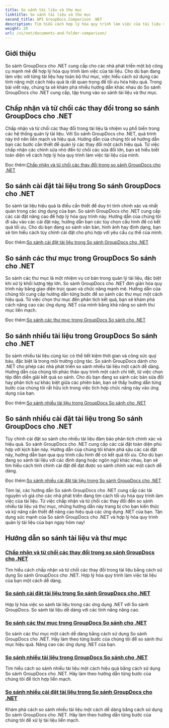 ```yaml
---
title: So sánh tài liệu và thư mục
linktitle: So sánh tài liệu và thư mục
second_title: API GroupDocs.Comparison .NET
description: Tìm hiểu cách hợp lý hóa quy trình làm việc của tài liệu với hướng dẫn So sánh GroupDocs cho .NET. Chấp nhận, từ chối các thay đổi và so sánh tài liệu và thư mục một cách dễ dàng.
weight: 20
url: /vi/net/documents-and-folder-comparison/
---
```

## Giới thiệu

So sánh GroupDocs cho .NET cung cấp cho các nhà phát triển một bộ công cụ mạnh mẽ để hợp lý hóa quy trình làm việc của tài liệu. Cho dù bạn đang làm việc với từng tài liệu hay toàn bộ thư mục, việc hiểu cách sử dụng các tính năng một cách hiệu quả là rất quan trọng để tối ưu hóa hiệu quả. Trong bài viết này, chúng ta sẽ khám phá nhiều hướng dẫn khác nhau do So sánh GroupDocs cho .NET cung cấp, tập trung vào so sánh tài liệu và thư mục.

## Chấp nhận và từ chối các thay đổi trong so sánh GroupDocs cho .NET

Chấp nhận và từ chối các thay đổi trong tài liệu là nhiệm vụ phổ biến trong các hệ thống quản lý tài liệu. Với So sánh GroupDocs cho .NET, quá trình này trở nên liền mạch và hiệu quả. Hướng dẫn của chúng tôi sẽ hướng dẫn bạn các bước cần thiết để quản lý các thay đổi một cách hiệu quả. Từ việc chấp nhận các chỉnh sửa nhỏ đến từ chối các sửa đổi lớn, bạn sẽ hiểu biết toàn diện về cách hợp lý hóa quy trình làm việc tài liệu của mình.

 Đọc thêm:[Chấp nhận và từ chối các thay đổi trong so sánh GroupDocs cho .NET](./accept-reject-changes-dotnet/)

## So sánh cài đặt tài liệu trong So sánh GroupDocs cho .NET

So sánh tài liệu hiệu quả là điều cần thiết để duy trì tính chính xác và nhất quán trong các ứng dụng của bạn. So sánh GroupDocs cho .NET cung cấp các cài đặt nâng cao để hợp lý hóa quy trình này. Hướng dẫn của chúng tôi đi sâu vào các cài đặt này, hướng dẫn bạn các tùy chọn cấu hình để có kết quả tối ưu. Cho dù bạn đang so sánh văn bản, hình ảnh hay định dạng, bạn sẽ tìm hiểu cách tùy chỉnh cài đặt cho phù hợp với yêu cầu cụ thể của mình.

 Đọc thêm:[So sánh cài đặt tài liệu trong So sánh GroupDocs cho .NET](./compare-documents-settings-dotnet/)

## So sánh các thư mục trong GroupDocs So sánh cho .NET

So sánh các thư mục là một nhiệm vụ cơ bản trong quản lý tài liệu, đặc biệt khi xử lý khối lượng tệp lớn. So sánh GroupDocs cho .NET đơn giản hóa quy trình này bằng giao diện trực quan và chức năng mạnh mẽ. Hướng dẫn của chúng tôi cung cấp hướng dẫn từng bước để so sánh các thư mục một cách hiệu quả. Từ việc chọn thư mục đến phân tích kết quả, bạn sẽ khám phá cách nâng cao các ứng dụng .NET của mình bằng khả năng so sánh thư mục liền mạch.

 Đọc thêm:[So sánh các thư mục trong GroupDocs So sánh cho .NET](./compare-folders-dotnet/)

## So sánh nhiều tài liệu trong GroupDocs So sánh cho .NET

So sánh nhiều tài liệu cùng lúc có thể tiết kiệm thời gian và công sức quý báu, đặc biệt là trong môi trường cộng tác. So sánh GroupDocs dành cho .NET cho phép các nhà phát triển so sánh nhiều tài liệu một cách dễ dàng. Hướng dẫn của chúng tôi phác thảo quy trình một cách chi tiết, từ việc chọn tệp đến diễn giải kết quả so sánh. Cho dù bạn đang so sánh các bản sửa đổi hay phân tích sự khác biệt giữa các phiên bản, bạn sẽ thấy hướng dẫn từng bước của chúng tôi rất hữu ích trong việc tích hợp chức năng này vào ứng dụng của bạn.

 Đọc thêm:[So sánh nhiều tài liệu trong GroupDocs So sánh cho .NET](./compare-multiple-documents-dotnet/)

## So sánh nhiều cài đặt tài liệu trong So sánh GroupDocs cho .NET

Tùy chỉnh cài đặt so sánh cho nhiều tài liệu đảm bảo phân tích chính xác và hiệu quả. So sánh GroupDocs cho .NET cung cấp các cài đặt toàn diện phù hợp với kịch bản này. Hướng dẫn của chúng tôi khám phá sâu các cài đặt này, hướng dẫn bạn qua quy trình cấu hình để có kết quả tối ưu. Cho dù bạn đang so sánh tài liệu với các định dạng hoặc ngôn ngữ khác nhau, bạn sẽ tìm hiểu cách tinh chỉnh cài đặt để đạt được so sánh chính xác một cách dễ dàng.

 Đọc thêm:[So sánh nhiều cài đặt tài liệu trong So sánh GroupDocs cho .NET](./compare-multiple-documents-settings-dotnet/)

Tóm lại, các hướng dẫn So sánh GroupDocs cho .NET cung cấp các tài nguyên vô giá cho các nhà phát triển đang tìm cách tối ưu hóa quy trình làm việc của tài liệu. Từ việc chấp nhận và từ chối các thay đổi đến so sánh nhiều tài liệu và thư mục, những hướng dẫn này trang bị cho bạn kiến thức và kỹ năng cần thiết để nâng cao hiệu quả các ứng dụng .NET của bạn. Tận dụng sức mạnh của So sánh GroupDocs cho .NET và hợp lý hóa quy trình quản lý tài liệu của bạn ngay hôm nay!
## Hướng dẫn so sánh tài liệu và thư mục
### [Chấp nhận và từ chối các thay đổi trong so sánh GroupDocs cho .NET](./accept-reject-changes-dotnet/)
Tìm hiểu cách chấp nhận và từ chối các thay đổi trong tài liệu bằng cách sử dụng So sánh GroupDocs cho .NET. Hợp lý hóa quy trình làm việc tài liệu của bạn một cách dễ dàng.
### [So sánh cài đặt tài liệu trong So sánh GroupDocs cho .NET](./compare-documents-settings-dotnet/)
Hợp lý hóa việc so sánh tài liệu trong các ứng dụng .NET với So sánh GroupDocs. So sánh tài liệu dễ dàng với các tính năng nâng cao.
### [So sánh các thư mục trong GroupDocs So sánh cho .NET](./compare-folders-dotnet/)
So sánh các thư mục một cách dễ dàng bằng cách sử dụng So sánh GroupDocs cho .NET. Hãy làm theo từng bước của chúng tôi để so sánh thư mục hiệu quả. Nâng cao các ứng dụng .NET của bạn.
### [So sánh nhiều tài liệu trong GroupDocs So sánh cho .NET](./compare-multiple-documents-dotnet/)
Tìm hiểu cách so sánh nhiều tài liệu một cách hiệu quả bằng cách sử dụng So sánh GroupDocs cho .NET. Hãy làm theo hướng dẫn từng bước của chúng tôi để tích hợp liền mạch.
### [So sánh nhiều cài đặt tài liệu trong So sánh GroupDocs cho .NET](./compare-multiple-documents-settings-dotnet/)
Khám phá cách so sánh nhiều tài liệu một cách dễ dàng bằng cách sử dụng So sánh GroupDocs cho .NET. Hãy làm theo hướng dẫn từng bước của chúng tôi để xử lý tài liệu liền mạch.